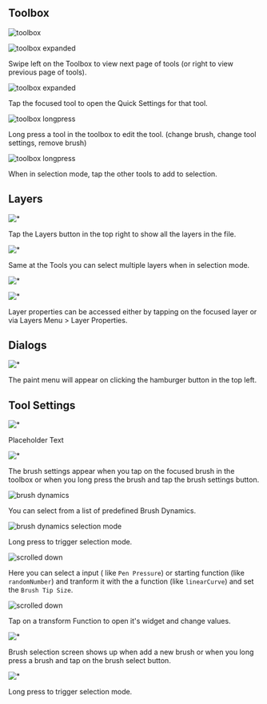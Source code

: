 
## Toolbox
![toolbox](images/Toolbox.png)


![toolbox expanded](images/Toolbox%20Page%202.png)

Swipe left on the Toolbox to view next page of tools (or right to view previous page of tools).

![toolbox expanded](images/QuickSettings.png)

Tap the focused tool to open the Quick Settings for that tool.

![toolbox longpress](images/Select%20Tool.png)

Long press a tool in the toolbox to edit the tool. (change brush, change tool settings, remove brush)

![toolbox longpress](images/Tools%20Multi%20Selection.png)

When in selection mode, tap the other tools to add to selection.

## Layers

![*](images/Layers.png)

Tap the Layers button in the top right to show all the layers in the file.

![*](images/Layer%20Select.png)

Same at the Tools you can select multiple layers when in selection mode.

![*](images/Layer%20Selection%20More%20Options.png)


![*](images/Layer%20Properties.png)

Layer properties can be accessed either by tapping on the focused layer or via Layers Menu > Layer Properties.

## Dialogs
![*](images/Paint%20Menu.png)

The paint menu will appear on clicking the hamburger button in the top left.


## Tool Settings
![*](images/Pixel%20Brush%20Settings.png)

Placeholder Text

![*](images/Basic%20Settings.png)

The brush settings appear when you tap on the focused brush in the toolbox or when you long press the brush and tap the brush settings button.

![brush dynamics](images/Brush%20Dynamic%20Presets.png)

You can select from a list of predefined Brush Dynamics.

![brush dynamics selection mode](images/Dynamic%20Presets%20List%20Item%20Selection.png)

Long press to trigger selection mode.

![scrolled down](images/Edit%20Brush%20Dynamics.png)

Here you can select a input ( like `Pen Pressure`) or starting function (like `randomNumber`) and tranform it with the a function (like `linearCurve`) and set the `Brush Tip Size`.

![scrolled down](images/Curve%20Widget.png)

Tap on a transform Function to open it's widget and change values.

![*](images/Brush%20Selection.png)

Brush selection screen shows up when add a new brush or when you long press a brush and tap on the brush select button.

![*](images/Brush%20List%20Item%20Selection.png)

Long press to trigger selection mode.